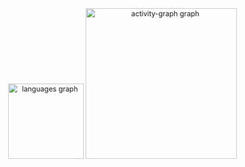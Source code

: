 <div align="center">
  <img src="https://github-readme-stats.vercel.app/api/top-langs?username=leolucas19&locale=pt-br&hide_title=false&layout=compact&card_width=320&langs_count=5&theme=codeSTACKr&hide_border=false&order=2" height="150" alt="languages graph"  />
  <img src="https://github-readme-activity-graph.vercel.app/graph?username=leolucas19&radius=16&theme=arctic&area=true&order=5&hide_title=false&hide_border=false" height="300" alt="activity-graph graph"  />
</div>

###
